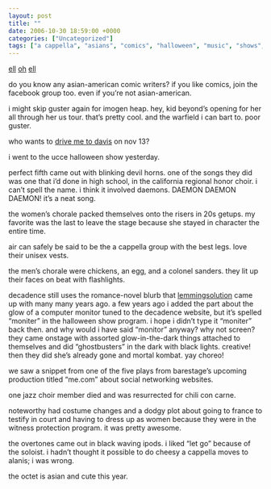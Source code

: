 ```yaml
---
layout: post
title: ""
date: 2006-10-30 18:59:00 +0000
categories: ["Uncategorized"]
tags: ["a cappella", "asians", "comics", "halloween", "music", "shows", "warcraft"]
---
```


[ell](http://img.photobucket.com/albums/v209/strippedforyou/wow/fgh.jpg) [oh](http://www.cafepress.com/buy/horde/-/pv_design_prod/p_storeid.79869402/pNo_79869402/) [ell](http://www.cafepress.com/buy/horde/-/pv_design_prod/p_storeid.31824581/pNo_31824581)

do you know any asian-american comic writers? [](http://www.sproutcomics.com) if you like comics, join the facebook group too. even if you’re not asian-american.

i might skip guster again for imogen heap. hey, kid beyond’s opening for her all through her us tour. that’s pretty cool. and the warfield i can bart to. poor guster.

who wants to [drive me to davis](http://www.michaelchabon.com/schedule/) on nov 13?

i went to the ucce halloween show yesterday. 

perfect fifth came out with blinking devil horns. one of the songs they did was one that i’d done in high school, in the california regional honor choir. i can’t spell the name. i think it involved daemons. DAEMON DAEMON DAEMON! it’s a neat song.

the women’s chorale packed themselves onto the risers in 20s getups. my favorite was the last to leave the stage because she stayed in character the entire time.

air can safely be said to be the a cappella group with the best legs. love their unisex vests.

the men’s chorale were chickens, an egg, and a colonel sanders. they lit up their faces on beat with flashlights.

decadence still uses the romance-novel blurb that [lemmingsolution](http://lemmingsolution.livejournal.com/) came up with many many years ago. a few years ago i added the part about the glow of a computer monitor tuned to the decadence website, but it’s spelled “moniter” in the halloween show program. i hope i didn’t type it “moniter” back then. and why would i have said “monitor” anyway? why not screen? they came onstage with assorted glow-in-the-dark things attached to themselves and did “ghostbusters” in the dark with black lights. creative! then they did she’s already gone and mortal kombat. yay choreo!

we saw a snippet from one of the five plays from barestage’s upcoming production titled “me.com” about social networking websites.

one jazz choir member died and was resurrected for chili con carne.

noteworthy had costume changes and a dodgy plot about going to france to testify in court and having to dress up as women because they were in the witness protection program. it was pretty awesome.

the overtones came out in black waving ipods. i liked “let go” because of the soloist. i hadn’t thought it possible to do cheesy a cappella moves to alanis; i was wrong.

the octet is asian and cute this year.
